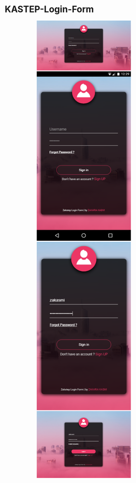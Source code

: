 # KASTEP-Login-Form


<div align="center">
<img src="screenshoots/bg1.png" width="300" />
  <img src="screenshoots/bg2.png" width="300"/>
  <img src="screenshoots/bg3.png"  width="300" />
  <img src="screenshoots/bg4.png"  width="300" />
  
</div>

